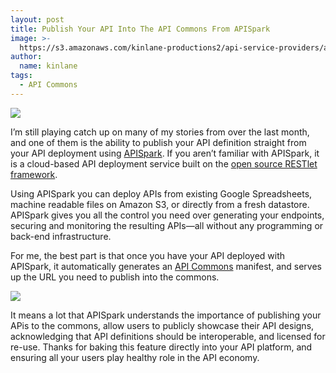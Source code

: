 ```yaml
---
layout: post
title: Publish Your API Into The API Commons From APISpark
image: >-
  https://s3.amazonaws.com/kinlane-productions2/api-service-providers/api-spark/apispark-logo.png
author:
  name: kinlane
tags:
  - API Commons
---
```

[![](https://s3.amazonaws.com/kinlane-productions2/api-service-providers/api-spark/apispark-logo.png)](https://apispark.com/)

I’m still playing catch up on many of my stories from over the last month, and one of them is the ability to publish your API definition straight from your API deployment using [APISpark](https://apispark.com/). If you aren’t familiar with APISpark, it is a cloud-based API deployment service built on the [open source RESTlet framework](http://restlet.com/).

Using APISpark you can deploy APIs from existing Google Spreadsheets, machine readable files on Amazon S3, or directly from a fresh datastore. APISpark gives you all the control you need over generating your endpoints, securing and monitoring the resulting APIs—all without any programming or back-end infrastructure.

For me, the best part is that once you have your API deployed with APISpark, it automatically generates an [API Commons](http://apicommons.org) manifest, and serves up the URL you need to publish into the commons.

![](https://s3.amazonaws.com/kinlane-productions2/api-service-providers/api-spark/apispark-api-commons.png)

It means a lot that APISpark understands the importance of publishing your APis to the commons, allow users to publicly showcase their API designs, acknowledging that API definitions should be interoperable, and licensed for re-use. Thanks for baking this feature directly into your API platform, and ensuring all your users play healthy role in the API economy.